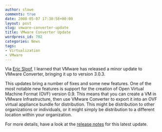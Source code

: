 ```yaml
---
author: slowe
comments: true
date: 2008-05-07 17:30:58+00:00
layout: post
slug: vmware-converter-update
title: VMware Converter Update
wordpress_id: 702
categories: News
tags:
- Virtualization
- VMware
---
```


Via [Eric Sloof](http://www.ntpro.nl/blog/archives/460-VMware-Converter-3.0.3.html), I learned that VMware has released a minor update to VMware Converter, bringing it up to version 3.0.3.

This updates bring a number of fixes and some new features. One of the most notable new features is support for the creation of Open Virtual Machine Format (OVF) version 0.9. This means that you can create a VM in VMware Infrastructure, then use VMware Converter to export it into an OVF virtual appliance bundle for distribution. This might be distribution to other organizations or individuals, or it might simply be distribution to a different location within your organization.

For more details, have a look at the [release notes](http://www.vmware.com/support/converter/doc/releasenotes_conv303.html) for this latest update.
